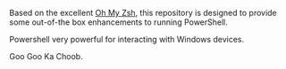 Based on the excellent [Oh My Zsh](http://github.com/robbyrussel/oh-my-zsh), this repository is designed to provide some out-of-the box enhancements to running PowerShell.

Powershell very powerful for interacting with Windows devices.

Goo Goo Ka Choob.
